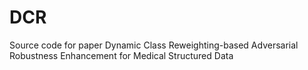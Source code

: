 # DCR
Source code for paper Dynamic Class Reweighting-based Adversarial Robustness Enhancement for Medical Structured Data
